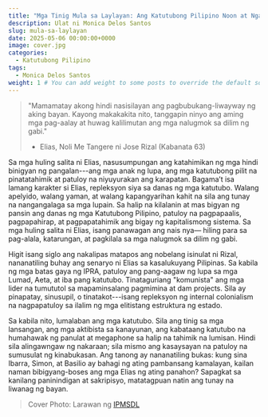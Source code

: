 ```yaml
---
title: "Mga Tinig Mula sa Laylayan: Ang Katutubong Pilipino Noon at Ngayon"
description: Ulat ni Monica Delos Santos
slug: mula-sa-laylayan
date: 2025-05-06 00:00:00+0000
image: cover.jpg
categories:
  - Katutubong Pilipino
tags:
  - Monica Delos Santos
weight: 1 # You can add weight to some posts to override the default sorting (date descending)
---
```


> "Mamamatay akong hindi nasisilayan ang pagbubukang-liwayway ng aking bayan. Kayong makakakita nito, tanggapin ninyo ang aming mga pag-aalay at huwag kalilimutan ang mga nalugmok sa dilim ng gabi."
> - Elias, Noli Me Tangere ni Jose Rizal (Kabanata 63)

Sa mga huling salita ni Elias, nasusumpungan ang katahimikan ng mga hindi binigyan ng pangalan---ang mga anak ng lupa, ang mga katutubong pilit na pinatatahimik at patuloy na niyuyurakan ang karapatan.
Bagama’t isa lamang karakter si Elias, repleksyon siya sa danas ng mga katutubo.
Walang apelyido, walang yaman, at walang kapangyarihan kahit na sila ang tunay na nangangalaga sa mga lupain.
Sa halip na kilalanin at mas bigyan ng pansin ang danas ng mga Katutubong Pilipino, patuloy na pagpapaalis, pagpapahirap, at pagpapatahimik ang bigay ng kapitalismong sistema.
Sa mga huling salita ni Elias, isang panawagan ang nais nya— hiling para sa pag-alala, katarungan, at pagkilala sa mga nalugmok sa dilim ng gabi.

Higit isang siglo ang nakalipas matapos ang nobelang isinulat ni Rizal, nananatiling buhay ang senaryo ni Elias sa kasalukuyang Pilipinas.
Sa kabila ng mga batas gaya ng IPRA, patuloy ang pang-aagaw ng lupa sa mga Lumad, Aeta, at iba pang katutubo.
Tinataguriang "komunista" ang mga lider na tumututol sa mapaminsalang pagmimina at dam projects.
Sila ay pinapatay, sinusupil, o tinatakot---isang repleksyon ng internal colonialism na nagpapatuloy sa ilalim ng mga elitistang estruktura ng estado.

Sa kabila nito, lumalaban ang mga katutubo.
Sila ang tinig sa mga lansangan, ang mga aktibista sa kanayunan, ang kabataang katutubo na humahawak ng panulat at megaphone sa halip na tahimik na lumisan.
Hindi sila alingawngaw ng nakaraan; sila mismo ang kasaysayan na patuloy na sumusulat ng kinabukasan.
Ang tanong ay nananatiling bukas: kung sina Ibarra, Simon, at Basilio ay bahagi ng ating pambansang kamalayan, kailan naman bibigyang-boses ang mga Elias ng ating panahon?
Sapagkat sa kanilang paninindigan at sakripisyo, matatagpuan natin ang tunay na liwanag ng bayan.

> Cover Photo: Larawan ng [IPMSDL](https://www.ipmsdl.org/news/philippine-ip-under-attack-a-brief-overview-of-the-systemic-threat-oppression-and-struggle/)